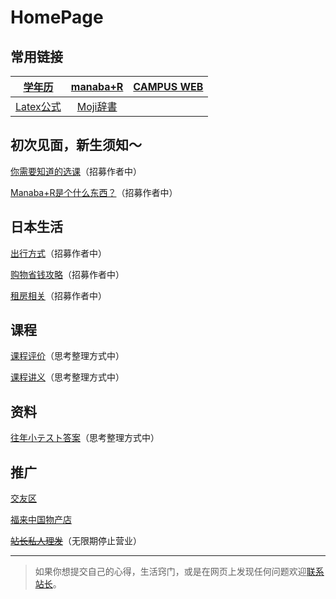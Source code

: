 # HomePage

## 常用链接

|[学年历](http://www.ritsumei.ac.jp/profile/info/calendar/)|[manaba+R](https://ct.ritsumei.ac.jp/ct/home)|[CAMPUS WEB](https://cw.ritsumei.ac.jp/campusweb/login.html)|
|:----:|:----:|:----:|
|[Latex公式](https://www.latexlive.com/home)|[Moji辞書](https://www.mojidict.com)||

## 初次见面，新生须知～

[你需要知道的选课](https://luopzh.github.io/University-R/writting)（招募作者中）

[Manaba+R是个什么东西？](https://luopzh.github.io/University-R/writting)（招募作者中）

## 日本生活

[出行方式](https://luopzh.github.io/University-R/writting)（招募作者中）

[购物省钱攻略](https://luopzh.github.io/University-R/writting)（招募作者中）

[租房相关](https://luopzh.github.io/University-R/writting)（招募作者中）

## 课程

[课程评价](https://luopzh.github.io/University-R/writting)（思考整理方式中）

[课程讲义](https://luopzh.github.io/University-R/writting)（思考整理方式中）

## 资料

[往年小テスト答案](https://luopzh.github.io/University-R/writting)（思考整理方式中）

## 推广

[交友区](https://luopzh.github.io/University-R/pages/makefriends)

[福来中国物产店](https://luopzh.github.io/University-R/pages/fulai)

[~~站长私人理发~~](https://luopzh.github.io/University-R/pages/lifa)（无限期停止营业）

------

>如果你想提交自己的心得，生活窍门，或是在网页上发现任何问题欢迎[联系站长](https://luopzh.github.io/University-R/pages/makefriends#001-%E7%AB%99%E9%95%BF)。
